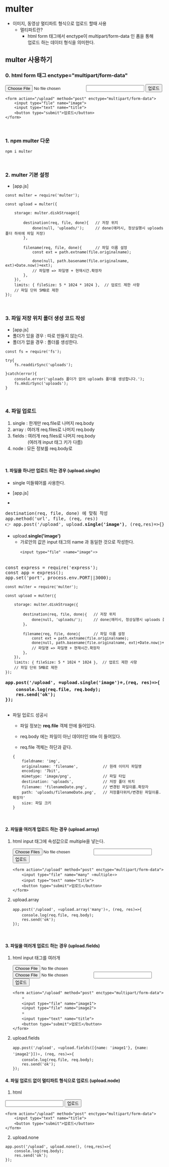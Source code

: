 # multer

- 이미지, 동영상 멀티파트 형식으로 업로드 할때 사용
  - 멀티파트란?
    - html form 태그에서 enctype이 multipart/form-data 인 폼을 통해
      <br>업로드 하는 데이터 형식을 의미한다.

## multer 사용하기

### 0. html form 태그 enctype="multipart/form-data"

<form action="/upload" method="post" enctype="multipart/form-data">
    <input type="file" name="image">
    <input type="text" name="title">
    <button type="submit">업로드</button>
</form>

```
<form action="/upload" method="post" enctype="multipart/form-data">
    <input type="file" name="image">
    <input type="text" name="title">
    <button type="submit">업로드</button>
</form>
```

<br>

### 1. npm multer 다운

```
npm i multer
```

<br>

### 2. multer 기본 설정

- [app.js]

```
const multer = require('multer');

const upload = multer({

    storage: multer.diskStroage({

        destination(req, file, done){   // 저장 위치
            done(null, 'uploads/');     // done(에러시, 정상실행시 uploads 폴더 하위에 파일 저장)
        },

        filename(req, file, done){      // 파일 이름 설정
            const ext = path.extname(file.originalname);

            done(null, path.basename(file.originalname, ext)+Date.now()+ext);
            // 파일명 => 파일명 + 현재시간.확장자
        },
    }),
    limits: { fileSize: 5 * 1024 * 1024 },  // 업로드 제한 사항
    // 파일 단위 5MB로 제한
});

```

<br>

### 3. 파일 저장 위치 폴더 생성 코드 작성

- [app.js]
- 폴더가 있을 경우 : 따로 만들지 않는다.
- 폴더가 없을 경우 : 폴더를 생성한다.

```
const fs = require('fs');

try{
    fs.readdirSync('uploads');

}catch(error){
    console.error('uploads 폴더가 없어 uploads 폴더를 생성합니다.');
    fs.mkdirSync('uploads');
}
```

<br>

### 4. 파일 업로드

1. single : 한개만 req.file로 나머지 req.body
2. array : 여러개 req.files로 나머지 req.body
3. fields : 여러개 req.files로 나머지 req.body
   <br>&nbsp;&nbsp;&nbsp;&nbsp;&nbsp;&nbsp;&nbsp;&nbsp;&nbsp;&nbsp;&nbsp;&nbsp;(여러개 input 태그 키가 다름)
4. node : 모든 정보를 req.body로

<br>

#### 1. 파일을 하나만 업로드 하는 경우 (upload.single)

- single 미들웨어를 사용한다.

- [app.js]
-

<pre>
destination(req, file, done) 에 맞춰 작성
app.method('url', file, (req, res))
👉 app.post('/upload', upload.<b>single('image')</b>, (req,res)=>{})
</pre>

- upload.<b>single('image')</b>
  - 가로안의 값은 input 태그의 name 과 동일한 것으로 작성한다.
    ```
    <input type="file" ⭐️name="image"⭐️>
    ```

<pre>

const express = require('express');
const app = express();
app.set('port', process.env.PORT||3000);
<small>
const multer = require('multer');

const upload = multer({

    storage: multer.diskStroage({

        destination(req, file, done){   // 저장 위치
            done(null, 'uploads/');     // done(에러시, 정상실행시 uploads 폴더 하위에 파일 저장)
        },

        filename(req, file, done){      // 파일 이름 설정
            const ext = path.extname(file.originalname);
            done(null, path.basename(file.originalname, ext)+Date.now()+ext);
            // 파일명 => 파일명 + 현재시간.확장자
        },
    }),
    limits: { fileSize: 5 * 1024 * 1024 },  // 업로드 제한 사항
    // 파일 단위 5MB로 제한
});
</small><b>
app.post('/upload', ⭐️upload.single('image')⭐️,(req, res)=>{
    console.log(req.file, req.body);
    res.send('ok');
});
</b>
</pre>

- 파일 업로드 성공시

  - 파일 정보는 <b>req.file</b> 객체 안에 들어있다.
  - req.body 에는 파일이 아닌 데이터인 title 이 들어있다.

  - req.file 객체는 하단과 같다.

  ```
  {
      fieldname: 'img',
      originalname: 'filename',           // 원래 이미지 파일명
      encoding: '7bit',
      mimetype: 'image/png',              // 파일 타입
      destination: 'uploads',             // 저장 폴더 위치
      filename: 'filenameDate.png',       // 변경된 파일이름.확장자
      path: 'uploads/filenameDate.png',   // 저장폴더위치/변경된 파일이름.확장자'
      size: 파일 크키
  }
  ```

<br>

#### 2. 파일을 여러개 업로드 하는 경우 (upload.array)

1.  html input 태그에 속성값으로 multiple을 넣는다.

    <form action="/upload" method="post" enctype="multipart/form-data">
        <input type="file" name="many" multiple>
        <input type="text" name="title">
        <button type="submit">업로드</button>
    </form>

    ```
    <form action="/upload" method="post" enctype="multipart/form-data">
        <input type="file" name="many" ⭐️multiple⭐️>
        <input type="text" name="title">
        <button type="submit">업로드</button>
    </form>
    ```

2.  upload.array

    ```
    app.post('/upload', ⭐️upload.array('many')⭐️, (req, res)=>{
        console.log(req.file, req.body);
        res.send('ok');
    });
    ```

<br>

#### 3. 파일을 여러개 업로드 하는 경우 (upload.fields)

1.  html input 태그를 여러개

    <form action="/upload" method="post" enctype="multipart/form-data">
        <input type="file" name="image1">
        <input type="file" name="image2">
        <input type="text" name="title">
        <button type="submit">업로드</button>
    </form>

    ```
    <form action="/upload" method="post" enctype="multipart/form-data">
        ⭐️
        <input type="file" name="image1">
        <input type="file" name="image2">
        ⭐️
        <input type="text" name="title">
        <button type="submit">업로드</button>
    </form>
    ```

2.  upload.fields

    ```
    app.post('/upload', ⭐️upload.fields([{name: 'image1'}, {name: 'image2'}])⭐️, (req, res)=>{
        console.log(req.file, req.body);
        res.send('ok');
    });
    ```

#### 4. 파일 업로드 없이 멀티파트 형식으로 업로드 (upload.node)

1.  html

<form action="/upload" method="post" enctype="multipart/form-data">
    <input type="text" name="title">
    <button type="submit">업로드</button>
</form>

```
<form action="/upload" method="post" enctype="multipart/form-data">
    <input type="text" name="title">
    <button type="submit">업로드</button>
</form>
```

2.  upload.none

```
app.post('/upload', upload.none(), (req,res)=>{
    console.log(req.body);
    res.send('ok');
});
```

